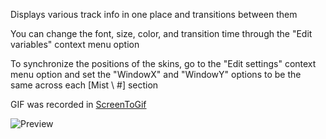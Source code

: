 Displays various track info in one place and transitions between them

You can change the font, size, color, and transition time through the "Edit variables" context menu option

To synchronize the positions of the skins, go to the "Edit settings" context menu option and set the "WindowX" and "WindowY" options to be the same across each [Mist \ #] section

GIF was recorded in [ScreenToGif](https://screentogif.codeplex.com/)

![Preview](http://orig08.deviantart.net/03c0/f/2015/091/4/c/mist__nowplaying_display_for_rainmeter__by_alatsombath-d8o2h47.gif)
